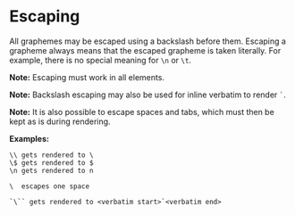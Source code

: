 # Escaping

All graphemes may be escaped using a backslash before them.
Escaping a grapheme always means that the escaped grapheme is taken literally.
For example, there is no special meaning for `\n` or `\t`.

**Note:** Escaping must work in all elements.

**Note:** Backslash escaping may also be used for inline verbatim to render `` ` ``.

**Note:** It is also possible to escape spaces and tabs, which must then be kept as is during rendering.

**Examples:**

```
\\ gets rendered to \
\$ gets rendered to $
\n gets rendered to n

\  escapes one space

`\`` gets rendered to <verbatim start>`<verbatim end>
```
